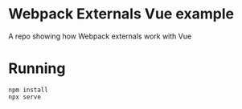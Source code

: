 # Webpack Externals Vue example
A repo showing how Webpack externals work with Vue

# Running
```
npm install
npx serve
```
